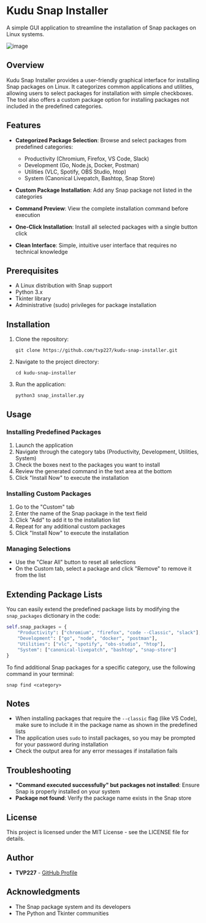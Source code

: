 # Kudu Snap Installer

A simple GUI application to streamline the installation of Snap packages on Linux systems.

![image](https://github.com/user-attachments/assets/3934f94a-c6d8-4107-915a-f62ea7d30ac3)

## Overview

Kudu Snap Installer provides a user-friendly graphical interface for installing Snap packages on Linux. It categorizes common applications and utilities, allowing users to select packages for installation with simple checkboxes. The tool also offers a custom package option for installing packages not included in the predefined categories.

## Features

- **Categorized Package Selection**: Browse and select packages from predefined categories:
  - Productivity (Chromium, Firefox, VS Code, Slack)
  - Development (Go, Node.js, Docker, Postman)
  - Utilities (VLC, Spotify, OBS Studio, htop)
  - System (Canonical Livepatch, Bashtop, Snap Store)

- **Custom Package Installation**: Add any Snap package not listed in the categories

- **Command Preview**: View the complete installation command before execution

- **One-Click Installation**: Install all selected packages with a single button click

- **Clean Interface**: Simple, intuitive user interface that requires no technical knowledge

## Prerequisites

- A Linux distribution with Snap support
- Python 3.x
- Tkinter library
- Administrative (sudo) privileges for package installation

## Installation

1. Clone the repository:
   ```
   git clone https://github.com/tvp227/kudu-snap-installer.git
   ```

2. Navigate to the project directory:
   ```
   cd kudu-snap-installer
   ```

3. Run the application:
   ```
   python3 snap_installer.py
   ```

## Usage

### Installing Predefined Packages

1. Launch the application
2. Navigate through the category tabs (Productivity, Development, Utilities, System)
3. Check the boxes next to the packages you want to install
4. Review the generated command in the text area at the bottom
5. Click "Install Now" to execute the installation

### Installing Custom Packages

1. Go to the "Custom" tab
2. Enter the name of the Snap package in the text field
3. Click "Add" to add it to the installation list
4. Repeat for any additional custom packages
5. Click "Install Now" to execute the installation

### Managing Selections

- Use the "Clear All" button to reset all selections
- On the Custom tab, select a package and click "Remove" to remove it from the list

## Extending Package Lists

You can easily extend the predefined package lists by modifying the `snap_packages` dictionary in the code:

```python
self.snap_packages = {
    "Productivity": ["chromium", "firefox", "code --Classic", "slack"],
    "Development": ["go", "node", "docker", "postman"],
    "Utilities": ["vlc", "spotify", "obs-studio", "htop"],
    "System": ["canonical-livepatch", "bashtop", "snap-store"]
}
```

To find additional Snap packages for a specific category, use the following command in your terminal:
```
snap find <category>
```

## Notes

- When installing packages that require the `--classic` flag (like VS Code), make sure to include it in the package name as shown in the predefined lists
- The application uses `sudo` to install packages, so you may be prompted for your password during installation
- Check the output area for any error messages if installation fails

## Troubleshooting

- **"Command executed successfully" but packages not installed**: Ensure Snap is properly installed on your system
- **Package not found**: Verify the package name exists in the Snap store



## License

This project is licensed under the MIT License - see the LICENSE file for details.

## Author

- **TVP227** - [GitHub Profile](https://github.com/tvp227)

## Acknowledgments

- The Snap package system and its developers
- The Python and Tkinter communities
